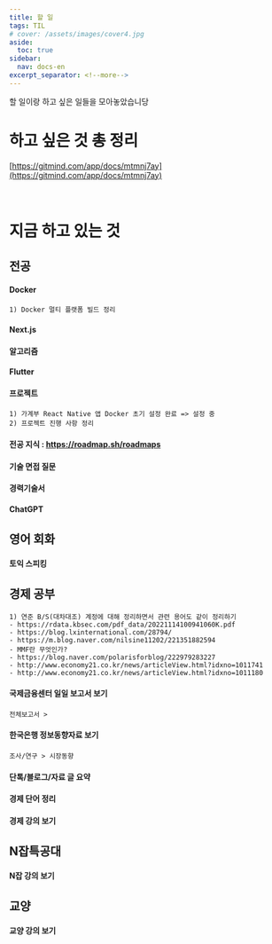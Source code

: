 ```yaml
---
title: 할 일
tags: TIL
# cover: /assets/images/cover4.jpg
aside:
  toc: true
sidebar:
  nav: docs-en
excerpt_separator: <!--more-->
---
```


할 일이랑 하고 싶은 일들을 모아놓았습니당

<!--more-->

# 하고 싶은 것 총 정리
[https://gitmind.com/app/docs/mtmnj7ay](https://gitmind.com/app/docs/mtmnj7ay)

<br>

# 지금 하고 있는 것

전공
----
#### Docker 
```
1) Docker 멀티 플랫폼 빌드 정리
```

#### Next.js 
#### 알고리즘
#### Flutter
#### 프로젝트
```
1) 가계부 React Native 앱 Docker 초기 설정 완료 => 설정 중
2) 프로젝트 진행 사항 정리
```

#### 전공 지식 : https://roadmap.sh/roadmaps
#### 기술 면접 질문
#### 경력기술서
#### ChatGPT

영어 회화
----
#### 토익 스피킹

경제 공부
----
```
1) 연준 B/S(대차대조) 계정에 대해 정리하면서 관련 용어도 같이 정리하기
- https://rdata.kbsec.com/pdf_data/20221114100941060K.pdf
- https://blog.lxinternational.com/28794/
- https://m.blog.naver.com/nilsine11202/221351882594
- MMF란 무엇인가?
- https://blog.naver.com/polarisforblog/222979283227
- http://www.economy21.co.kr/news/articleView.html?idxno=1011741
- http://www.economy21.co.kr/news/articleView.html?idxno=1011180
```

#### 국제금융센터 일일 보고서 보기
```
전체보고서 > 
```

#### 한국은행 정보동향자료 보기
```
조사/연구 > 시장동향
```

#### 단톡/블로그/자료 글 요약
#### 경제 단어 정리
#### 경제 강의 보기

N잡특공대
----
#### N잡 강의 보기

교양
----
#### 교양 강의 보기
